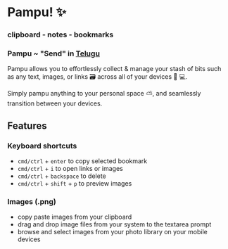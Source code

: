 # Pampu! ✨

### clipboard - notes - bookmarks

### Pampu ~ "Send" in [Telugu](https://en.wikipedia.org/wiki/Telugu_language) 


Pampu allows you to effortlessly collect & manage your stash of bits such as any text, images, or links 🗃️ across all of your devices 📱 💻. 

Simply pampu anything to your personal space ⛅, and seamlessly transition between your devices.

## Features

### Keyboard shortcuts
- `cmd/ctrl` + `enter` to copy selected bookmark
- `cmd/ctrl` + `i` to open links or images
- `cmd/ctrl` + `backspace` to delete
- `cmd/ctrl` + `shift` + `p` to preview images


### Images (.png)
- copy paste images from your clipboard
- drag and drop image files from your system to the textarea prompt
- browse and select images from your photo library on your mobile devices


